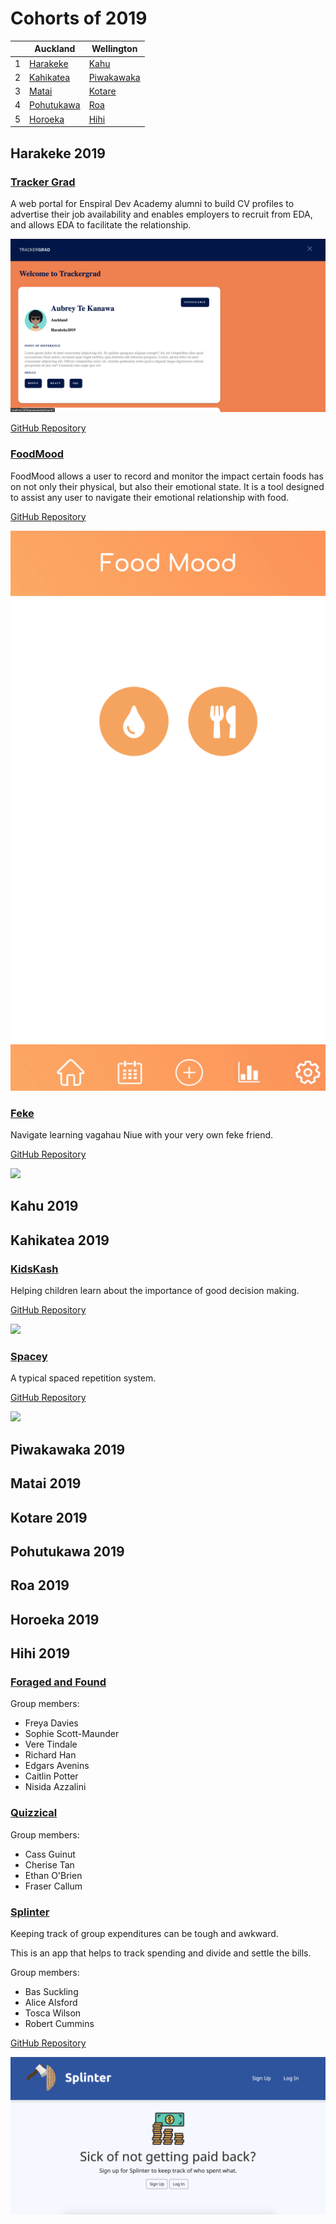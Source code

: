 # Cohorts of 2019

| | Auckland | Wellington |
|---|---|---|
| 1 | [Harakeke](#harakeke-2019) | [Kahu](#kahu-2019)
| 2 | [Kahikatea](#kahikatea-2019) | [Piwakawaka](#piwakawaka-2019)
| 3 | [Matai](#matai-2019) | [Kotare](#kotare-2019)
| 4 | [Pohutukawa](#pohutukawa-2019) | [Roa](#roa-2019)
| 5 | [Horoeka](#horoeka-2019) | [Hihi](#hihi-2019)


Harakeke 2019
---------

### [Tracker Grad](https://github.com/harakeke-2019/track-a-grad)

 A web portal for Enspiral Dev Academy alumni to build CV profiles to advertise their job availability and enables employers to recruit from EDA, and allows EDA to facilitate the relationship.

![](images/2019/tracker-grad.png)

[GitHub Repository](https://github.com/harakeke-2019/track-a-grad)


### [FoodMood](https://github.com/harakeke-2019/food-mood)

FoodMood allows a user to record and monitor the impact certain foods has on not only their physical, but also their emotional state. It is a tool designed to assist any user to navigate their emotional relationship with food.

<!-- Group members:
*  -->

[GitHub Repository](https://github.com/harakeke-2019/food-mood)

![](images/2019/food-mood.png)



### [Feke](https://github.com/harakeke-2019/feke)

Navigate learning vagahau Niue with your very own feke friend.

<!-- Group members:
*  -->

[GitHub Repository](https://github.com/harakeke-2019/feke)

![](images/2019/feke.png)


Kahu 2019
---------


Kahikatea 2019
---------

### [KidsKash](https://github.com/kahikatea-2019/kidskash)

Helping children learn about the importance of good decision making.

<!-- Group members:
*  -->

[GitHub Repository](https://github.com/kahikatea-2019/kidskash)

![](images/2016/kidskash.png)


### [Spacey](https://github.com/kahikatea-2019/SPACEY-2.0)

A typical spaced repetition system.

<!-- Group members:
*  -->

[GitHub Repository](https://github.com/kahikatea-2019/SPACEY-2.0)

![](images/2016/spacey.png)



Piwakawaka 2019
---------


Matai 2019
---------


Kotare 2019
---------


Pohutukawa 2019
---------


Roa 2019
---------


Horoeka 2019
---------


Hihi 2019
---------

### [Foraged and Found]()

Group members:
* Freya Davies
* Sophie Scott-Maunder
* Vere Tindale
* Richard Han
* Edgars Avenins
* Caitlin Potter
* Nisida Azzalini


### [Quizzical]()

Group members:
* Cass Guinut 
* Cherise Tan
* Ethan O'Brien
* Fraser Callum

### [Splinter]()

Keeping track of group expenditures can be tough and awkward.

This is an app that helps to track spending and divide and settle the bills.

Group members:
* Bas Suckling
* Alice Alsford 
* Tosca Wilson
* Robert Cummins

[GitHub Repository](https://github.com/hihi-2019/splinter)

![](images/2019/splinter.png)
